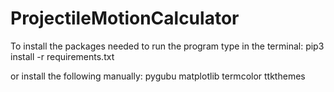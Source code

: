 # ProjectileMotionCalculator

To install the packages needed to run the program type in the terminal:
pip3 install -r requirements.txt

or install the following manually:
pygubu
matplotlib
termcolor
ttkthemes
